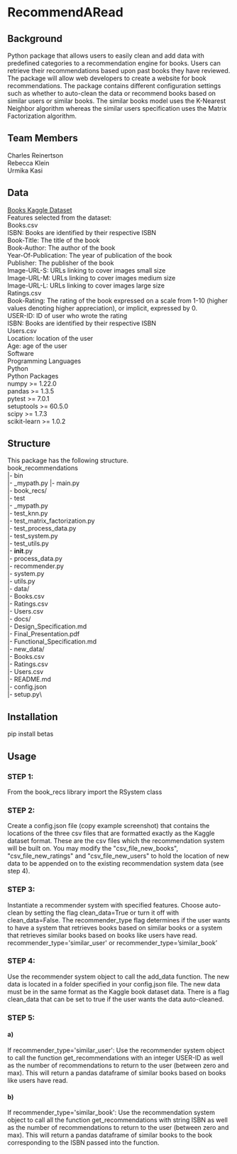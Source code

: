# RecommendARead
## Background
Python package that allows users to easily clean and add data with predefined categories to a recommendation engine for books. Users can retrieve their recommendations based upon past books they have reviewed. The package will allow web developers to create a website for book recommendations. The package contains different configuration settings such as whether to auto-clean the data or recommend books based on similar users or similar books. The similar books model uses the K-Nearest Neighbor algorithm whereas the similar users specification uses the Matrix Factorization algorithm. 
## Team Members
Charles Reinertson\
Rebecca Klein\
Urmika Kasi
## Data
[Books Kaggle Dataset](https://www.kaggle.com/rounakbanik/the-movies-dataset?select=movies_metadata.csv)\
Features selected from the dataset:\
Books.csv\
ISBN: Books are identified by their respective ISBN\
Book-Title: The title of the book\
Book-Author: The author of the book\
Year-Of-Publication: The year of publication of the book\
Publisher: The publisher of the book\
Image-URL-S: URLs linking to cover images small size\
Image-URL-M: URLs linking to cover images medium size\
Image-URL-L: URLs linking to cover images large size\
Ratings.csv\
Book-Rating: The rating of the book expressed on a scale from 1-10 (higher values denoting higher appreciation), or implicit, expressed by 0.\
USER-ID: ID of user who wrote the rating\
ISBN: Books are identified by their respective ISBN\
Users.csv\
Location: location of the user\
Age: age of the user\
Software\
Programming Languages\
Python\
Python Packages\
numpy >= 1.22.0\
pandas >= 1.3.5\
pytest >= 7.0.1\
setuptools >= 60.5.0\
scipy >= 1.7.3\
scikit-learn >= 1.0.2
## Structure
This package has the following structure.\
book_recommendations\
  |- bin\
     |- _mypath.py
     |- main.py\
  |- book_recs/\
     |- test\
       |- _mypath.py\
       |- test_knn.py\
       |- test_matrix_factorization.py\
       |- test_process_data.py\
       |- test_system.py\
       |- test_utils.py\
     |- __init__.py\
     |- process_data.py\
     |- recommender.py\
     |- system.py\
     |- utils.py\
  |- data/\
     |- Books.csv\
     |- Ratings.csv\
     |- Users.csv\
  |- docs/\
     |- Design_Specification.md\
     |- Final_Presentation.pdf\
     |- Functional_Specification.md\
  |- new_data/\
     |- Books.csv\
     |- Ratings.csv\
     |- Users.csv\
  |- README.md\
  |- config.json\
  |- setup.py\
 
## Installation
pip install betas
## Usage
### STEP 1:
From the book_recs library import the RSystem class
### STEP 2:
Create a config.json file (copy example screenshot) that contains the locations of the three csv files that are formatted exactly as the Kaggle dataset format. These are the csv files which the recommendation system will be built on. You may modify the "csv_file_new_books", "csv_file_new_ratings" and "csv_file_new_users" to hold the location of new data to be appended on to the existing recommendation system data (see step 4).
### STEP 3: 
Instantiate a recommender system with specified features. Choose auto-clean by setting the flag clean_data=True or turn it off with clean_data=False. The recommender_type flag determines if the user wants to have a system that retrieves books based on similar books or a system that retrieves similar books based on books like users have read. recommender_type='similar_user' or recommender_type=’similar_book’ 
### STEP 4: 
Use the recommender system object to call the add_data function. The new data is located in a folder specified in your config.json file. The new data must be in the same format as the Kaggle book dataset data. There is a flag clean_data that can be set to true if the user wants the data auto-cleaned.
### STEP 5:
#### a)
 If recommender_type='similar_user':  Use the recommender system object to call the function get_recommendations with an integer USER-ID as well as the number of recommendations to return to the user (between zero and max). This will return a pandas dataframe of similar books based on books like users have read.
#### b)
If recommender_type='similar_book':  Use the recommendation system object to call all the function get_recommendations with string ISBN as well as the number of recommendations to return to the user (between zero and max). This will return a pandas dataframe of similar books to the book corresponding to the ISBN passed into the function.
